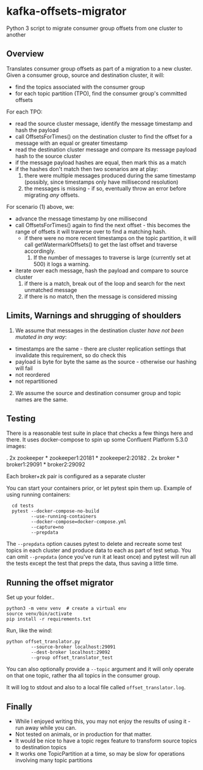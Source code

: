 # kafka-offsets-migrator
Python 3 script to migrate consumer group offsets from one cluster to another

## Overview
Translates consumer group offsets as part of a migration to a new cluster.  Given a consumer group, source and destination cluster, it will:

- find the topics associated with the consumer group
- for each topic partition (TPO), find the consumer group's committed offsets

For each TPO: 

- read the source cluster message, identify the message timestamp and hash the payload
- call OffsetsForTimes() on the destination cluster to find the offset for a message with an equal or greater timestamp
- read the destination cluster message and compare its message payload hash to the source cluster 
- if the message payload hashes are equal, then mark this as a match
- if the hashes don't match then two scenarios are at play:
	1. there were multiple messages produced during the same timestamp (possibly, since timestamps only have millisecond resolution)
	2. the messages is missing - if so, eventually throw an error before migrating *_any_* offsets.


For scenario (1) above, we:

- advance the message timestamp by one millisecond 
- call OffsetsForTimes() again to find the next offset - this becomes the range of offsets it
  will traverse over to find a matching hash.
  - if there were no more recent timestamps on the topic partition, it will call getWatermarkOffsets() to get the last offset and traverse accordingly.
    1. If the number of messages to traverse is large (currently set at 500) it logs a warning.
- iterate over each message, hash the payload and compare to source cluster
  1. if there is a match, break out of the loop and search for the next unmatched message
  2. if there is no match, then the message is considered missing


## Limits, Warnings and shrugging of shoulders

1. We assume that messages in the destination cluster *have not been mutated in any way*:

  - timestamps are the same - there are cluster replication settings that invalidate this requirement, so do check this
  - payload is byte for byte the same as the source - otherwise our hashing will fail
  - not reordered 
  - not repartitioned

2. We assume the source and destination consumer group and topic names are the same.


## Testing
There is a reasonable test suite in place that checks a few things here and there. It uses docker-compose to spin up some Confluent Platform 5.3.0 images:

 . 2x zookeeper
 	  * zookeeper1:20181
 	  * zookeeper2:20182
 . 2x broker
     * broker1:29091
     * broker2:29092

Each broker+zk pair is configured as a separate cluster

You can start your containers prior, or let pytest spin them up. Example of using running containers:

```
  cd tests
  pytest --docker-compose-no-build 
         --use-running-containers 
         --docker-compose=docker-compose.yml 
         --capture=no 
         --prepdata
```

The `--prepdata` option causes pytest to delete and recreate some test topics in each cluster and produce data to each as part of test setup.
You can omit `--prepdata` (once you've run it at least once) and pytest will run all the tests except the test that preps the data, thus saving a little time.

## Running the offset migrator

Set up your folder..

```
python3 -m venv venv  # create a virtual env
source venv/bin/activate
pip install -r requirements.txt
```

Run, like the wind:

```
python offset_translator.py 
         --source-broker localhost:29091 
         --dest-broker localhost:29092 
         --group offset_translator_test
```

You can also optionally provide a `--topic` argument and it will only operate on that one topic, rather tha all topics in the consumer group.

It will log to stdout and also to a local file called `offset_translator.log`.

## Finally
- While I enjoyed writing this, you may not enjoy the results of using it - run away while you can. 
- Not tested on animals, or in production for that matter.
- It would be nice to have a topic regex feature to transform source topics to destination topics
- It works one TopicPartition at a time, so may be slow for operations involving many topic partitions

